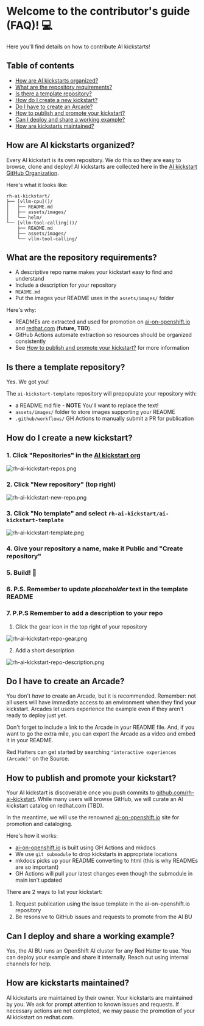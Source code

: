 # Welcome to the contributor's guide (FAQ)! :computer: 

Here you'll find details on how to contribute AI kickstarts!

## Table of contents

* [How are AI kickstarts organized?](#how-are-ai-kickstarts-organized)
* [What are the repository requirements?](#what-are-the-repository-requirements)
* [Is there a template repository?](#is-there-a-template-repository)
* [How do I create a new kickstart?](#how-do-i-create-a-new-kickstart)
* [Do I have to create an Arcade?](#do-i-have-to-create-an-arcade)
* [How to publish and promote your kickstart?](#how-to-publish-and-promote-your-kickstart)
* [Can I deploy and share a working example?](#can-i-deploy-and-share-a-working-example) 
* [How are kickstarts maintained?](#how-are-kickstarts-maintained)

## How are AI kickstarts organized? 

Every AI kickstart is its own repository. We do this so they are easy to browse,
clone and deploy! AI kickstarts are collected here in the 
[AI kickstart GitHub Organization](https://github.com/rh-ai-kickstart). 

Here's what it looks like: 

```
rh-ai-kickstart/
├── [vllm-cpu]()/
│   ├── README.md 
│   ├── assets/images/
│   └── helm/
└── [vllm-tool-calling]()/
    ├── README.md 
    ├── assets/images/
    └── vllm-tool-calling/
```

## What are the repository requirements? 


* A descriptive repo name makes your kickstart easy to find and understand 
* Include a description for your repository
* `README.md` 
* Put the images your README uses in the `assets/images/` folder

Here's why: 

* READMEs are extracted and used for promotion on
[ai-on-openshift.io](https://ai-on-openshift.io/) 
and 
[redhat.com](https://redhat.com) (**future, TBD**).
* GitHub Actions automate extraction so resources should be organized consistently
* See [How to publish and promote your kickstart?](#how-to-publish-and-promote-your-kickstart) for more information

## Is there a template repository? 

Yes. We got you! 

The `ai-kickstart-template` repository will prepopulate your repository with: 
 
* a README.md file - **NOTE** You'll want to replace the text! 
* `assets/images/` folder to store images supporting your README
* `.github/workflows/` GH Actions to manually submit a PR for publication

## How do I create a new kickstart? 

### 1. Click "Repositories" in the [AI kickstart org](https://github.com/rh-ai-kickstart)

![rh-ai-kickstart-repos.png](assets/images/rh-ai-kickstart-repos.png)

### 2. Click "New repository" (top right) 

![rh-ai-kickstart-new-repo.png](assets/images/rh-ai-kickstart-new-repo.png)

### 3. Click "No template" and select `rh-ai-kickstart/ai-kickstart-template`

![rh-ai-kickstart-template.png](assets/images/rh-ai-kickstart-template.png)

### 4. Give your repository a name, make it Public and "Create repository"  

### 5. Build! :rocket:

### 6. P.S. Remember to update *placeholder* text in the template README

### 7. P.P.S Remember to add a description to your repo 

1. Click the gear icon in the top right of your repository

![rh-ai-kickstart-repo-gear.png](assets/images/rh-ai-kickstart-repo-gear.png)

2. Add a short description 

![rh-ai-kickstart-repo-description.png](assets/images/rh-ai-kickstart-repo-description.png)


## Do I have to create an Arcade? 

You don't *have* to create an Arcade, but it is recommended. Remember: not all
users will have immediate access to an environment when they find your 
kickstart. Arcades let users experience the example even if they aren't ready 
to deploy just yet. 

Don't forget to include a link to the Arcade in your README file. And, if you 
want to go the extra mile, you can export the Arcade as a video and embed it 
in your README. 

Red Hatters can get started by searching `"interactive experiences (Arcade)"` on
the Source.

## How to publish and promote your kickstart?

Your AI kickstart is discoverable once you push commits to 
[github.com/rh-ai-kickstart](https://github.com/rh-ai-kickstart). 
While many users will browse GitHub, we will curate an AI kickstart catalog on 
redhat.com (TBD). 

In the meantime, we will use the renowned [ai-on-openshift.io](https://ai-on-openshift.io)
site for promotion and cataloging. 

Here's how it works: 
* [ai-on-openshift.io](https://ai-on-openshift.io) is built using GH Actions and mkdocs
* We use `git submodule` to drop kickstarts in appropriate locations 
* mkdocs picks up your README converting to html (this is why READMEs are so important)
* GH Actions will pull your latest changes even though the submodule in main isn't updated

There are 2 ways to list your kickstart: 
1. Request publication using the issue template in the ai-on-openshift.io repository
2. Be resonsive to GitHub issues and requests to promote from the AI BU 


## Can I deploy and share a working example? 

Yes, the AI BU runs an OpenShift AI cluster for any Red Hatter to use. You can
deploy your example and share it internally. Reach out using internal channels
for help. 

## How are kickstarts maintained? 

AI kickstarts are maintained by their owner. Your kickstarts are maintained by
you. We ask for prompt attention to known issues and requests. If necessary
actions are not completed, we may pause the promotion of your AI kickstart on
redhat.com. 

